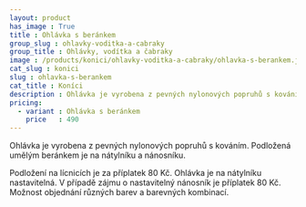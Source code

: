 ```yaml
---
layout: product
has_image : True
title : Ohlávka s beránkem
group_slug : ohlavky-voditka-a-cabraky
group_title : Ohlávky, vodítka a čabraky
image : /products/konici/ohlavky-voditka-a-cabraky/ohlavka-s-berankem.jpg
cat_slug : konici
slug : ohlavka-s-berankem
cat_title : Koníci
description : Ohlávka je vyrobena z pevných nylonových popruhů s kováním.Podložená umělým beránkem je na nátylníku a nánosníku.
pricing:
  - variant : Ohlávka s beránkem
    price   : 490
---
```


Ohlávka je vyrobena z pevných nylonových popruhů s kováním.
Podložená umělým beránkem je na nátylníku a nánosníku.

Podložení na lícnicích je za příplatek 80&nbsp;Kč.
Ohlávka je na nátylníku nastavitelná.
V případě zájmu o nastavitelný nánosník je příplatek 80&nbsp;Kč.
Možnost objednání různých barev a barevných kombinací.

